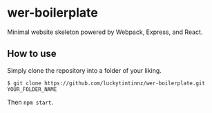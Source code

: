 # wer-boilerplate
Minimal website skeleton powered by Webpack, Express, and React.

## How to use
Simply clone the repository into a folder of your liking.

`$ git clone https://github.com/luckytintinnz/wer-boilerplate.git YOUR_FOLDER_NAME`

Then `npm start`.

